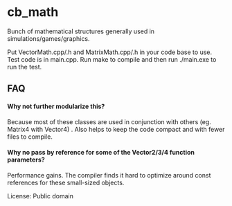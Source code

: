 # cb_math

Bunch of mathematical structures generally used in simulations/games/graphics. 


Put VectorMath.cpp/.h and MatrixMath.cpp/.h in your code base to use.
Test code is in main.cpp.
Run make to compile and then run ./main.exe to run the test.

## FAQ
#### Why not further modularize this?
Because most of these classes are used in conjunction with others (eg. Matrix4 with Vector4) . Also helps to keep the code compact and with fewer files to compile.

#### Why no pass by reference for some of the Vector2/3/4 function parameters?
Performance gains. The compiler finds it hard to optimize around const references for these small-sized objects.

License: Public domain
